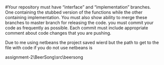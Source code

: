 #Your	repository	must	have	“interface” and	“implementation” branches.	One	containing the	 stubbed	 version	 of	 the	 functions while	 the	 other	 containing	 implementation.	 You	must	also	show	ability	to	merge	these	branches	to	master	branch	for	releasing	the	code. you	 must	 commit	 your	 code	 as	 frequently	 as	 possible.	 Each	 commit	 must	 include	appropriate	comment	about	code	changes	that	you	are	pushing. 

Due to me using netbeans the project saved wierd but the path to get to the file with code if you do not use netbeans is 

assignment-2\BeerSong\src\beersong
